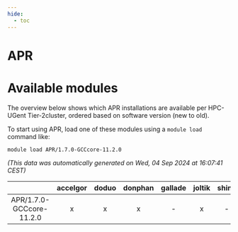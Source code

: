```yaml
---
hide:
  - toc
---
```


APR
===

# Available modules


The overview below shows which APR installations are available per HPC-UGent Tier-2cluster, ordered based on software version (new to old).

To start using APR, load one of these modules using a `module load` command like:

```shell
module load APR/1.7.0-GCCcore-11.2.0
```

*(This data was automatically generated on Wed, 04 Sep 2024 at 16:07:41 CEST)*  

| |accelgor|doduo|donphan|gallade|joltik|shinx|skitty|
| :---: | :---: | :---: | :---: | :---: | :---: | :---: | :---: |
|APR/1.7.0-GCCcore-11.2.0|x|x|x|-|x|-|x|
